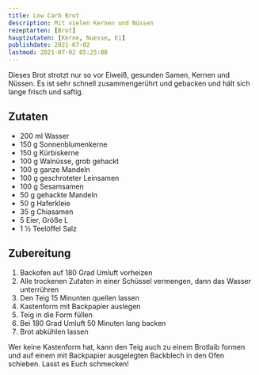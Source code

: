 ```yaml
---
title: Low Carb Brot
description: Mit vielen Kernen und Nüssen
rezeptarten: [Brot]
hauptzutaten: [Kerne, Nuesse, Ei]
publishdate: 2021-07-02
lastmod: 2021-07-02 05:25:00
---
```


Dieses Brot strotzt nur so vor Eiweiß, gesunden Samen, Kernen und Nüssen. Es ist sehr schnell zusammengerührt und gebacken und hält sich lange frisch und saftig.

## Zutaten

- 200 ml Wasser
- 150 g Sonnenblumenkerne
- 150 g Kürbiskerne
- 100 g Walnüsse, grob gehackt
- 100 g ganze Mandeln
- 100 g geschroteter Leinsamen
- 100 g Sesamsamen
- 50 g gehackte Mandeln
- 50 g Haferkleie
- 35 g Chiasamen
- 5 Eier, Größe L
- 1 ½ Teelöffel Salz



## Zubereitung

1. Backofen auf 180 Grad Umluft vorheizen
2. Alle trockenen Zutaten in einer Schüssel vermengen, dann das Wasser unterrühren
3. Den Teig 15 Minunten quellen lassen
4. Kastenform mit Backpapier auslegen
5. Teig in die Form füllen
6. Bei 180 Grad Umluft 50 Minuten lang backen
7. Brot abkühlen lassen


Wer keine Kastenform hat, kann den Teig auch zu einem Brotlaib formen und auf einem mit Backpapier ausgelegten Backblech in den Ofen schieben. Lasst es Euch schmecken!